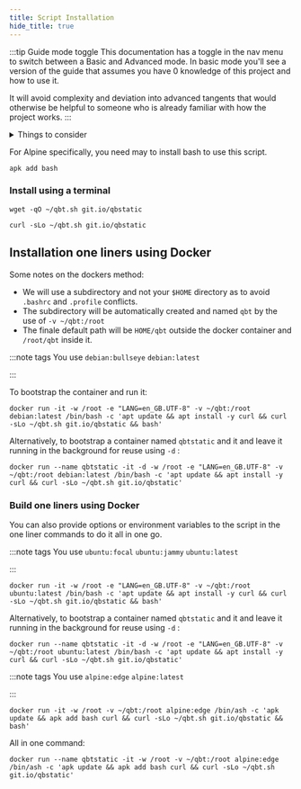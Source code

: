 ```yaml
---
title: Script Installation
hide_title: true
---
```


<Advanced/>

:::tip Guide mode toggle
This documentation has a toggle in the nav menu to switch between a Basic and Advanced mode. In basic mode you'll see a version of the guide that assumes you have 0 knowledge of this project and how to use it.

It will avoid complexity and deviation into advanced tangents that would otherwise be helpful to someone who is already familiar with how the project works.
:::

<details className="custom-details">
<summary>Things to consider</summary>

There are actually a variety of ways you can approach the download and usage of the script.

🟩 Recommend: Download the script to a directory then go to the next section on docker usage where you create a docker around the local script. If you want to build stuff and test things you should download the script locally.

🟧 Optional: Download and bootstrap using a single docker command, which will be expanded on in detail in the next section. If you know exactly what you want to do you can simply make a one liner command to build the binary with no interaction required.

🟥 Not recommended: Download and run on the host. Dependencies like Qt have too many checks for system libs and not all are manageable to make sure the build is isolated from the host. It can work but most likely Qt will break stuff linking to things we don't want.

Toggle the Basic guide to Advanced to see the exampled in the next section.

</details>

For Alpine specifically, you need may to install bash to use this script.

```shell
apk add bash
```

### Install using a terminal

```shell
wget -qO ~/qbt.sh git.io/qbstatic
```

```shell
curl -sLo ~/qbt.sh git.io/qbstatic
```

<Advanced>

## Installation one liners using Docker

<Tabs>
<TabItem value="Docker notes" label="🔹Notes" default>

Some notes on the dockers method:

- We will use a subdirectory and not your `$HOME` directory as to avoid `.bashrc` and `.profile` conflicts.
- The subdirectory will be automatically created and named `qbt` by the use of `-v ~/qbt:/root`
- The finale default path will be `HOME/qbt` outside the docker container and `/root/qbt` inside it.

</TabItem>

<TabItem value="Debian Linux" label="🔹debian">

:::note tags
You use `debian:bullseye` `debian:latest`

:::

To bootstrap the container and run it:

```shell
docker run -it -w /root -e "LANG=en_GB.UTF-8" -v ~/qbt:/root debian:latest /bin/bash -c 'apt update && apt install -y curl && curl -sLo ~/qbt.sh git.io/qbstatic && bash'
```

Alternatively, to bootstrap a container named `qbtstatic` and it and leave it running in the background for reuse using `-d` :

```shell
docker run --name qbtstatic -it -d -w /root -e "LANG=en_GB.UTF-8" -v ~/qbt:/root debian:latest /bin/bash -c 'apt update && apt install -y curl && curl -sLo ~/qbt.sh git.io/qbstatic'
```

### Build one liners using Docker

You can also provide options or environment variables to the script in the one liner commands to do it all in one go.

</TabItem>
<TabItem value="Ubuntu Linux" label="🔹ubuntu" default>

:::note tags
You use `ubuntu:focal` `ubuntu:jammy` `ubuntu:latest`

:::

```shell
docker run -it -w /root -e "LANG=en_GB.UTF-8" -v ~/qbt:/root ubuntu:latest /bin/bash -c 'apt update && apt install -y curl && curl -sLo ~/qbt.sh git.io/qbstatic && bash'
```

Alternatively, to bootstrap a container named `qbtstatic` and it and leave it running in the background for reuse using `-d` :

```shell
docker run --name qbtstatic -it -d -w /root -e "LANG=en_GB.UTF-8" -v ~/qbt:/root ubuntu:latest /bin/bash -c 'apt update && apt install -y curl && curl -sLo ~/qbt.sh git.io/qbstatic'
```

</TabItem>
<TabItem value="Alpine linux" label="🔹alpine">

:::note tags
You use `alpine:edge` `alpine:latest`

:::

```shell
docker run -it -w /root -v ~/qbt:/root alpine:edge /bin/ash -c 'apk update && apk add bash curl && curl -sLo ~/qbt.sh git.io/qbstatic && bash'
```

All in one command:

```shell
docker run --name qbtstatic -it -w /root -v ~/qbt:/root alpine:edge /bin/ash -c 'apk update && apk add bash curl && curl -sLo ~/qbt.sh git.io/qbstatic'
```

</TabItem>
</Tabs>

</Advanced>
